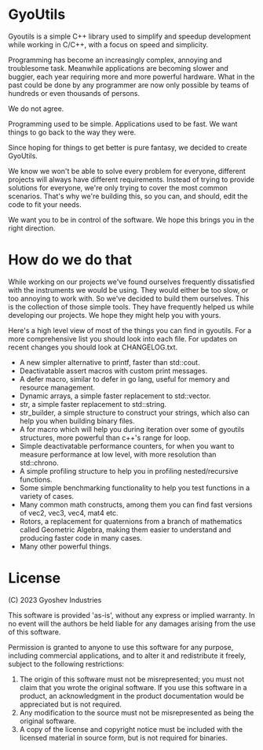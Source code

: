 # GyoUtils

Gyoutils is a simple C++ library used to simplify and speedup development while working in C/C++, with a focus on speed and simplicity.

Programming has become an increasingly complex, annoying and troublesome task. Meanwhile applications are becoming slower and buggier, each year requiring more and more powerful hardware. What in the past could be done by any programmer are now only possible by teams of hundreds or even thousands of persons.

We do not agree.

Programming used to be simple. Applications used to be fast. We want things to go back to the way they were.

Since hoping for things to get better is pure fantasy, we decided to create GyoUtils.

We know we won't be able to solve every problem for everyone, different projects will always have different requirements. Instead of trying to provide solutions for everyone, we're only trying to cover the most common scenarios. That's why we're building this, so you can, and should, edit the code to fit your needs.

We want you to be in control of the software. We hope this brings you in the right direction.


# How do we do that

While working on our projects we've found ourselves frequently dissatisfied with the instruments we would be using.
They would either be too slow, or too annoying to work with. So we've decided to build them ourselves.
This is the collection of those simple tools. They have frequently helped us while developing our projects.
We hope they might help you with yours.

Here's a high level view of most of the things you can find in gyoutils.
For a more comprehensive list you should look into each file.
For updates on recent changes you should look at CHANGELOG.txt.

- A new simpler alternative to printf, faster than std::cout.
- Deactivatable assert macros with custom print messages.
- A defer macro, similar to defer in go lang, useful for memory and resource management.
- Dynamic arrays, a simple faster replacement to std::vector.
- str, a simple faster replacement to std::string.
- str_builder, a simple structure to construct your strings, which also can help you when building binary files.
- A for macro which will help you during iteration over some of gyoutils structures, more powerful than c++'s range for loop.
- Simple deactivatable performance counters, for when you want to measure performance at low level, with more resolution than std::chrono.
- A simple profiling structure to help you in profiling nested/recursive functions.
- Some simple benchmarking functionality to help you test functions in a variety of cases.
- Many common math constructs, among them you can find fast versions of vec2, vec3, vec4, mat4 etc.
- Rotors, a replacement for quaternions from a branch of mathematics called Geometric Algebra, making them easier to understand and producing faster code in many cases.
- Many other powerful things.


# License

(C) 2023 Gyoshev Industries

This software is provided 'as-is', without any express or implied
warranty.  In no event will the authors be held liable for any damages
arising from the use of this software.

Permission is granted to anyone to use this software for any purpose,
including commercial applications, and to alter it and redistribute it
freely, subject to the following restrictions:

1. The origin of this software must not be misrepresented; you must not
   claim that you wrote the original software. If you use this software
   in a product, an acknowledgment in the product documentation would be
   appreciated but is not required.
2. Any modification to the source must not be misrepresented as being 
   the original software.
3. A copy of the license and copyright notice must be included with the
   licensed material in source form, but is not required for binaries.
